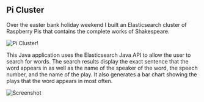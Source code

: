 ## Pi Cluster

Over the easter bank holiday weekend I built an Elasticsearch cluster of Raspberry Pis that contains the complete works of Shakespeare.

![Pi Cluster!](https://freddiecoleman.com/content/images/2015/04/DSC_0280.JPG)

This Java application uses the Elasticsearch Java API to allow the user to search for words. The search results display the exact sentence that the word appears in as well as the name of the speaker of the word, the speech number, and the name of the play. It also generates a bar chart showing the plays that the word appears in most often.

![Screenshot](https://freddiecoleman.com/content/images/2015/04/Screenshot-2015-04-06-19-24-46.png)